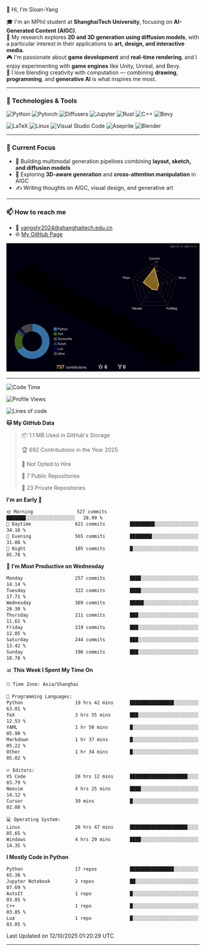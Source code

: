 👋 Hi, I'm Sloan-Yang

🎓 I'm an MPhil student at **ShanghaiTech University**, focusing on **AI-Generated Content (AIGC)**.  
🧠 My research explores **2D and 3D generation using diffusion models**, with a particular interest in their applications to **art, design, and interactive media**.  
🎮 I'm passionate about **game development** and **real-time rendering**, and I enjoy experimenting with **game engines** like Unity, Unreal, and Bevy.  
🎨 I love blending creativity with computation — combining **drawing**, **programming**, and **generative AI** is what inspires me most.

---

### 🧰 Technologies & Tools

![Python](https://img.shields.io/badge/python-%233776AB.svg?style=for-the-badge&logo=python&logoColor=white)
![Pytorch](https://img.shields.io/badge/pytorch-%23EE4C2C.svg?style=for-the-badge&logo=pytorch&logoColor=white)
![Diffusers](https://img.shields.io/badge/diffusers-HuggingFace-yellow?style=for-the-badge&logo=huggingface&logoColor=black)
![Jupyter](https://img.shields.io/badge/Jupyter-%23F37626.svg?style=for-the-badge&logo=Jupyter&logoColor=white)
![Rust](https://img.shields.io/badge/Rust-%23000000.svg?style=for-the-badge&logo=rust&logoColor=white)
![C++](https://img.shields.io/badge/C++-%2300599C.svg?style=for-the-badge&logo=c%2B%2B&logoColor=white)
![Bevy](https://img.shields.io/badge/Bevy-000000.svg?style=for-the-badge&logo=bevy&logoColor=white)

![LaTeX](https://img.shields.io/badge/LaTeX-47A141?style=for-the-badge&logo=latex&logoColor=white)
![Linux](https://img.shields.io/badge/Linux-FCC624?style=for-the-badge&logo=linux&logoColor=black)
![Visual Studio Code](https://img.shields.io/badge/VSCode-0078d7.svg?style=for-the-badge&logo=visual-studio-code&logoColor=white)
![Aseprite](https://img.shields.io/badge/Aseprite-FFFFFF?style=for-the-badge&logo=Aseprite&logoColor=%237D929E)
![Blender](https://img.shields.io/badge/Blender-F5792A?style=for-the-badge&logo=blender&logoColor=white)

---

### 🔭 Current Focus

- 🎨 Building multimodal generation pipelines combining **layout, sketch, and diffusion models**
- 🧪 Exploring **3D-aware generation** and **cross-attention manipulation** in AIGC
- ✍️ Writing thoughts on AIGC, visual design, and generative art

---

### 📫 How to reach me

- 📧 <a href="mailto:yangshr2024@shanghaitech.edu.cn">yangshr2024@shanghaitech.edu.cn</a>
- 🌐 [My GitHub Page](https://sloan-yang.github.io)  



![3D Profile](https://raw.githubusercontent.com/Sloan-Yang/Sloan-Yang/main/profile-3d-contrib/profile-night-rainbow.svg)

---


<!--START_SECTION:waka-->
![Code Time](http://img.shields.io/badge/Code%20Time-652%20hrs%207%20mins-blue)

![Profile Views](http://img.shields.io/badge/Profile%20Views-3-blue)

![Lines of code](https://img.shields.io/badge/From%20Hello%20World%20I%27ve%20Written-2.2%20million%20lines%20of%20code-blue)

**🐱 My GitHub Data** 

> 📦 1.1 MB Used in GitHub's Storage 
 > 
> 🏆 692 Contributions in the Year 2025
 > 
> 🚫 Not Opted to Hire
 > 
> 📜 7 Public Repositories 
 > 
> 🔑 23 Private Repositories 
 > 
**I'm an Early 🐤** 

```text
🌞 Morning                527 commits         ███████░░░░░░░░░░░░░░░░░░   28.99 % 
🌆 Daytime                621 commits         █████████░░░░░░░░░░░░░░░░   34.16 % 
🌃 Evening                565 commits         ████████░░░░░░░░░░░░░░░░░   31.08 % 
🌙 Night                  105 commits         █░░░░░░░░░░░░░░░░░░░░░░░░   05.78 % 
```
📅 **I'm Most Productive on Wednesday** 

```text
Monday                   257 commits         ████░░░░░░░░░░░░░░░░░░░░░   14.14 % 
Tuesday                  322 commits         ████░░░░░░░░░░░░░░░░░░░░░   17.71 % 
Wednesday                369 commits         █████░░░░░░░░░░░░░░░░░░░░   20.30 % 
Thursday                 211 commits         ███░░░░░░░░░░░░░░░░░░░░░░   11.61 % 
Friday                   219 commits         ███░░░░░░░░░░░░░░░░░░░░░░   12.05 % 
Saturday                 244 commits         ███░░░░░░░░░░░░░░░░░░░░░░   13.42 % 
Sunday                   196 commits         ███░░░░░░░░░░░░░░░░░░░░░░   10.78 % 
```


📊 **This Week I Spent My Time On** 

```text
🕑︎ Time Zone: Asia/Shanghai

💬 Programming Languages: 
Python                   19 hrs 42 mins      ████████████████░░░░░░░░░   63.01 % 
TeX                      3 hrs 55 mins       ███░░░░░░░░░░░░░░░░░░░░░░   12.53 % 
YAML                     1 hr 50 mins        █░░░░░░░░░░░░░░░░░░░░░░░░   05.90 % 
Markdown                 1 hr 37 mins        █░░░░░░░░░░░░░░░░░░░░░░░░   05.22 % 
Other                    1 hr 34 mins        █░░░░░░░░░░░░░░░░░░░░░░░░   05.02 % 

🔥 Editors: 
VS Code                  26 hrs 12 mins      █████████████████████░░░░   83.79 % 
Neovim                   4 hrs 25 mins       ████░░░░░░░░░░░░░░░░░░░░░   14.12 % 
Cursor                   39 mins             █░░░░░░░░░░░░░░░░░░░░░░░░   02.08 % 

💻 Operating System: 
Linux                    26 hrs 47 mins      █████████████████████░░░░   85.65 % 
Windows                  4 hrs 29 mins       ████░░░░░░░░░░░░░░░░░░░░░   14.35 % 
```

**I Mostly Code in Python** 

```text
Python                   17 repos            ████████████████░░░░░░░░░   65.38 % 
Jupyter Notebook         2 repos             ██░░░░░░░░░░░░░░░░░░░░░░░   07.69 % 
AutoIt                   1 repo              █░░░░░░░░░░░░░░░░░░░░░░░░   03.85 % 
C++                      1 repo              █░░░░░░░░░░░░░░░░░░░░░░░░   03.85 % 
Lua                      1 repo              █░░░░░░░░░░░░░░░░░░░░░░░░   03.85 % 
```




 Last Updated on 12/10/2025 01:20:29 UTC
<!--END_SECTION:waka-->

---





